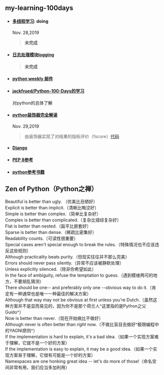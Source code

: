 ## my-learning-100days
- #### [多线程学习](./python多线程学习/readme.md): **doing**
   Nov. 28,2019
   > **未完成**

- #### [日志处理模块logging](./日志处理logging.md)
   > **未完成**   

- #### [python weekly 邮件](./PythonWeekly/readme.md)

- #### [jackfrued/Python-100-Days的学习](day1-22\readme.md)
   对python的总体了解

- #### [python装饰器完全解读](https://github.com/2048JiaLi/PY3_privacy/blob/master/Python%E9%9D%A2%E8%AF%95/%E9%A2%98%E7%9B%AE%E4%B8%8E%E7%AD%94%E6%A1%88/python%E8%A3%85%E9%A5%B0%E5%99%A8%E7%9A%84%E7%90%86%E8%A7%A3.md)
   Nov. 29,2019
   > 由装饰器实现了对结果的指标评价（fscore）[代码](https://github.com/2048JiaLi/the-code-LDPpaper/blob/master/%E4%B8%AA%E4%BA%BA%E8%AE%BA%E6%96%87%E6%B5%8B%E8%AF%95/%E5%8D%95%E9%A1%B9/%E9%95%BF%E5%BA%A6%E6%94%AF%E6%8C%81%E5%BA%A6%E4%B8%8B%E7%9A%84%E5%8D%95%E9%A1%B9/%E8%A3%85%E9%A5%B0%E5%99%A8%E7%89%88%E6%9C%AC.py)

- #### [Django](https://github.com/jackfrued/Python-100-Days/tree/master/Day41-55)   

- #### [PEP 8参考](./PEP8.md)

- #### [python参考书籍](./python参考书籍.md)

## Zen of Python（Python之禅）
Beautiful is better than ugly. （优美比丑陋好）   
Explicit is better than implicit.（清晰比晦涩好）    
Simple is better than complex.（简单比复杂好）    
Complex is better than complicated.（复杂比错综复杂好）    
Flat is better than nested.（扁平比嵌套好）    
Sparse is better than dense.（稀疏比密集好）    
Readability counts.（可读性很重要）    
Special cases aren't special enough to break the rules.（特殊情况也不应该违反这些规则）    
Although practicality beats purity.（但现实往往并不那么完美）    
Errors should never pass silently.（异常不应该被静默处理）    
Unless explicitly silenced.（除非你希望如此）    
In the face of ambiguity, refuse the temptation to guess.（遇到模棱两可的地方，不要胡乱猜测）   
There should be one-- and preferably only one --obvious way to do it.（肯定有一种通常也是唯一一种最佳的解决方案）    
Although that way may not be obvious at first unless you're Dutch.（虽然这种方案并不是显而易见的，因为你不是那个荷兰人^这里指的是Python之父Guido^）   
Now is better than never.（现在开始做比不做好）   
Although never is often better than *right* now.（不做比盲目去做好^极限编程中的YAGNI原则^）    
If the implementation is hard to explain, it's a bad idea.（如果一个实现方案难于理解，它就不是一个好的方案）   
If the implementation is easy to explain, it may be a good idea.（如果一个实现方案易于理解，它很有可能是一个好的方案）   
Namespaces are one honking great idea -- let's do more of those!（命名空间非常有用，我们应当多加利用）

